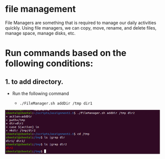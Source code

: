 #  file management
File Managers are something that is required to manage our daily activities quickly. Using file managers, we can copy, move, rename, and delete files, manage space, manage disks, etc.


 #  Run  commands based on the following conditions:
## 1. to add directory.
- Run the following  command

   - ``` ./FileManager.sh addDir /tmp dir1 ```

![Assignment2.1](pictures/addDir.png)
